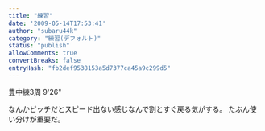 ```yaml
---
title: "練習"
date: '2009-05-14T17:53:41'
author: "subaru44k"
category: "練習(デフォルト)"
status: "publish"
allowComments: true
convertBreaks: false
entryHash: "fb2def9538153a5d7377ca45a9c299d5"
---
```

豊中練3周
9'26"

なんかピッチだとスピード出ない感じなんで割とすぐ戻る気がする。
たぶん使い分けが重要だ。
